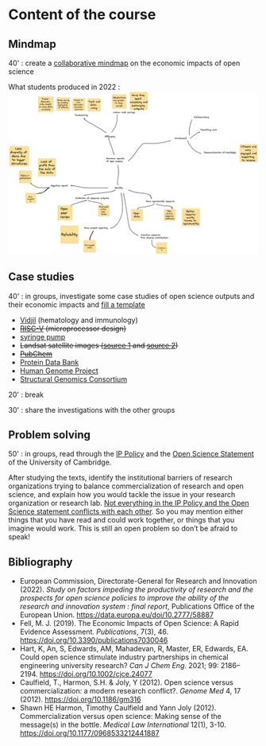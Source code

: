 # Content of the course

## Mindmap

40' : create a [collaborative mindmap](https://mymarkmap.vercel.app/#https://raw.githubusercontent.com/Enro/economic-impacts-OS/main/mindmap.md) on the economic impacts of open science

What students produced in 2022 : <img src="Mindmap.png" />

## Case studies

40' : in groups, investigate some case studies of open science outputs and their economic impacts and [fill a template](https://github.com/Enro/economic-impacts-OS/blob/main/template.md)
* [Vidjil](https://www.vidjil.net/) (hematology and immunology)
* ~~[RISC-V](https://riscv.org/) (microprocessor design)~~
* [syringe pump](https://hal.archives-ouvertes.fr/hal-02119548/)
* ~~Landsat satellite images ([source 1](https://www.pnas.org/doi/10.1073/pnas.2001682117) and [source 2](https://www.unoosa.org/pdf/pres/stsc2012/2012ind-05E.pdf))~~
* ~~[PubChem](https://journals.sagepub.com/doi/10.1177/0306312718772086)~~
* [Protein Data Bank](https://cdn.rcsb.org/rcsb-pdb/general_information/about_pdb/Economic%20Impacts%20of%20the%20PDB.pdf)
* [Human Genome Project](https://web.ornl.gov/sci/techresources/Human_Genome/publicat/BattelleReport2011.pdf)
* [Structural Genomics Consortium](https://www.ncbi.nlm.nih.gov/pmc/articles/PMC5396214/)

20' : break

30' : share the investigations with the other groups

## Problem solving

50' : in groups, read through the [IP Policy](https://www.enterprise.cam.ac.uk/wp-content/uploads/2021/04/IP-Policy-in-Practice-Guidance-Note-25May10-FINAL-CLEAN-Updated-links-August-2015.pdf) and the [Open Science Statement](https://osc.cam.ac.uk/open-research-position-statement) of the University of Cambridge.

After studying the texts, identify the institutional barriers of research organizations trying to balance commercialization of research and open science, and explain how you would tackle the issue in your research organization or research lab. [Not everything in the IP Policy and the Open Science statement conflicts with each other](problem-solving.md). So you may mention either things that you have read and could work together, or things that you imagine would work. This is still an open problem so don’t be afraid to speak!

## Bibliography
* European Commission, Directorate-General for Research and Innovation (2022). *Study on factors impeding the productivity of research and the prospects for open science policies to improve the ability of the research and innovation system : final report*, Publications Office of the European Union. https://data.europa.eu/doi/10.2777/58887
* Fell, M. J. (2019). The Economic Impacts of Open Science: A Rapid Evidence Assessment. *Publications*, 7(3), 46. https://doi.org/10.3390/publications7030046
* Hart, K, An, S, Edwards, AM, Mahadevan, R, Master, ER, Edwards, EA. Could open science stimulate industry partnerships in chemical engineering university research? *Can J Chem Eng*. 2021; 99: 2186– 2194. https://doi.org/10.1002/cjce.24077
* Caulfield, T., Harmon, S.H. & Joly, Y (2012). Open science versus commercialization: a modern research conflict?. *Genome Med* 4, 17 (2012). https://doi.org/10.1186/gm316
* Shawn HE Harmon, Timothy Caulfield and Yann Joly (2012). Commercialization versus open science: Making sense of the message(s) in the bottle. *Medical Law International* 12(1), 3-10. https://doi.org/10.1177/0968533212441887
